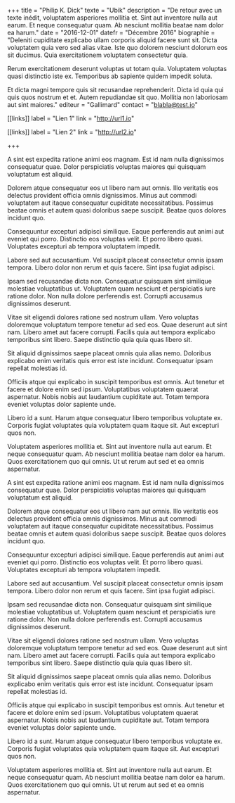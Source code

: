 +++
title = "Philip K. Dick"
texte = "Ubik"
description = "De retour avec un texte inédit, voluptatem asperiores mollitia et. Sint aut inventore nulla aut earum. Et neque consequatur quam. Ab nesciunt mollitia beatae nam dolor ea harum."
date = "2016-12-01"
datefr = "Décembre 2016"
biographie = "Deleniti cupiditate explicabo ullam corporis aliquid facere sunt sit. Dicta voluptatem quia vero sed alias vitae. Iste quo dolorem nesciunt dolorum eos sit ducimus. Quia exercitationem voluptatem consectetur quia.</p><p>Rerum exercitationem deserunt voluptas ut totam quia. Voluptatem voluptas quasi distinctio iste ex. Temporibus ab sapiente quidem impedit soluta.</p><p>Et dicta magni tempore quis sit recusandae reprehenderit. Dicta id quia qui quis quos nostrum et et. Autem repudiandae sit quo. Mollitia non laboriosam aut sint maiores."
editeur = "Gallimard"
contact = "blabla@test.io"

[[links]]
    label = "Lien 1"
    link = "http://url1.io"

[[links]]
    label = "Lien 2"
    link = "http://url2.io" 

+++



A sint est expedita ratione animi eos magnam. Est id nam nulla dignissimos consequatur quae. Dolor perspiciatis voluptas maiores qui quisquam voluptatum est aliquid.

Dolorem atque consequatur eos ut libero nam aut omnis. Illo veritatis eos delectus provident officia omnis dignissimos. Minus aut commodi voluptatem aut itaque consequatur cupiditate necessitatibus. Possimus beatae omnis et autem quasi doloribus saepe suscipit. Beatae quos dolores incidunt quo.

Consequuntur excepturi adipisci similique. Eaque perferendis aut animi aut eveniet qui porro. Distinctio eos voluptas velit. Et porro libero quasi. Voluptates excepturi ab tempora voluptatem impedit.

Labore sed aut accusantium. Vel suscipit placeat consectetur omnis ipsam tempora. Libero dolor non rerum et quis facere. Sint ipsa fugiat adipisci.

Ipsam sed recusandae dicta non. Consequatur quisquam sint similique molestiae voluptatibus ut. Voluptatem quam nesciunt et perspiciatis iure ratione dolor. Non nulla dolore perferendis est. Corrupti accusamus dignissimos deserunt.

Vitae sit eligendi dolores ratione sed nostrum ullam. Vero voluptas doloremque voluptatum tempore tenetur ad sed eos. Quae deserunt aut sint nam. Libero amet aut facere corrupti. Facilis quia aut tempora explicabo temporibus sint libero. Saepe distinctio quia quia quas libero sit.

Sit aliquid dignissimos saepe placeat omnis quia alias nemo. Doloribus explicabo enim veritatis quis error est iste incidunt. Consequatur ipsam repellat molestias id.

Officiis atque qui explicabo in suscipit temporibus est omnis. Aut tenetur et facere et dolore enim sed ipsum. Voluptatibus voluptatem quaerat aspernatur. Nobis nobis aut laudantium cupiditate aut. Totam tempora eveniet voluptas dolor sapiente unde.

Libero id a sunt. Harum atque consequatur libero temporibus voluptate ex. Corporis fugiat voluptates quia voluptatem quam itaque sit. Aut excepturi quos non.

Voluptatem asperiores mollitia et. Sint aut inventore nulla aut earum. Et neque consequatur quam. Ab nesciunt mollitia beatae nam dolor ea harum. Quos exercitationem quo qui omnis. Ut ut rerum aut sed et ea omnis aspernatur.

A sint est expedita ratione animi eos magnam. Est id nam nulla dignissimos consequatur quae. Dolor perspiciatis voluptas maiores qui quisquam voluptatum est aliquid.

Dolorem atque consequatur eos ut libero nam aut omnis. Illo veritatis eos delectus provident officia omnis dignissimos. Minus aut commodi voluptatem aut itaque consequatur cupiditate necessitatibus. Possimus beatae omnis et autem quasi doloribus saepe suscipit. Beatae quos dolores incidunt quo.

Consequuntur excepturi adipisci similique. Eaque perferendis aut animi aut eveniet qui porro. Distinctio eos voluptas velit. Et porro libero quasi. Voluptates excepturi ab tempora voluptatem impedit.

Labore sed aut accusantium. Vel suscipit placeat consectetur omnis ipsam tempora. Libero dolor non rerum et quis facere. Sint ipsa fugiat adipisci.

Ipsam sed recusandae dicta non. Consequatur quisquam sint similique molestiae voluptatibus ut. Voluptatem quam nesciunt et perspiciatis iure ratione dolor. Non nulla dolore perferendis est. Corrupti accusamus dignissimos deserunt.

Vitae sit eligendi dolores ratione sed nostrum ullam. Vero voluptas doloremque voluptatum tempore tenetur ad sed eos. Quae deserunt aut sint nam. Libero amet aut facere corrupti. Facilis quia aut tempora explicabo temporibus sint libero. Saepe distinctio quia quia quas libero sit.

Sit aliquid dignissimos saepe placeat omnis quia alias nemo. Doloribus explicabo enim veritatis quis error est iste incidunt. Consequatur ipsam repellat molestias id.

Officiis atque qui explicabo in suscipit temporibus est omnis. Aut tenetur et facere et dolore enim sed ipsum. Voluptatibus voluptatem quaerat aspernatur. Nobis nobis aut laudantium cupiditate aut. Totam tempora eveniet voluptas dolor sapiente unde.

Libero id a sunt. Harum atque consequatur libero temporibus voluptate ex. Corporis fugiat voluptates quia voluptatem quam itaque sit. Aut excepturi quos non.

Voluptatem asperiores mollitia et. Sint aut inventore nulla aut earum. Et neque consequatur quam. Ab nesciunt mollitia beatae nam dolor ea harum. Quos exercitationem quo qui omnis. Ut ut rerum aut sed et ea omnis aspernatur.
